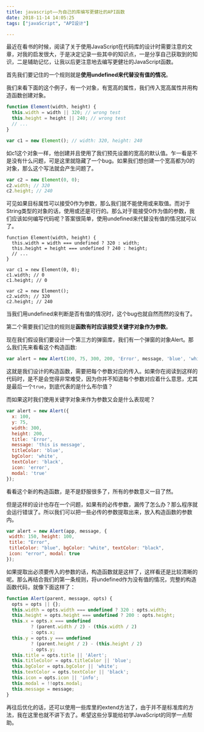 ```yaml
---
title: javascript——为自己的库编写更健壮的API函数
date: 2018-11-14 14:05:25
tags: ["javaScript", "API设计"]

---
```


最近在看书的时候，阅读了关于使用JavaScript在代码库的设计时需要注意的文章，对我的启发很大，于是决定记录一些其中的知识点，一是分享自己获取到的知识，二是辅助记忆，让我以后更注意地去编写更健壮的JavaScript函数。

首先我们要记住的一个规则就是**使用undefined来代替没有值的情况**。

<!--more-->

我们来看下面的这个例子，有一个对象，有宽高的属性，我们传入宽高属性并用构造函数创建对象。

```js
function Element(width, height) {
  this.width = width || 320; // wrong test
  this.height = height || 240; // wrong test
  // ...
}

var c1 = new Element(); // width: 320, height: 240
```

如c1这个对象一样，他创建并且使用了我们预先设置的宽高的默认值。乍一看是不是没有什么问题，可是这里就隐藏了一个bug。如果我们想创建一个宽高都为0的对象，那么这个写法就会产生问题了。


```js
var c2 = new Element(0, 0);
c2.width; // 320
c2.height; // 240
```

可见如果目标属性可以接受0作为参数，那么我们就不能使用或来取值。而对于String类型的对象的话，使用或还是可行的。那么对于能接受0作为值的参数，我们应该如何编写代码呢？答案很简单，使用undefined来代替没有值的情况就可以了。

```
function Element(width, height) {
  this.width = width === undefined ? 320 : width;
  this.height = height === undefined ? 240 : height;
  // ...
}

var c1 = new Element(0, 0);
c1.width; // 0
c1.height; // 0

var c2 = new Element();
c2.width; // 320
c2.height; // 240
```

当我们用undefined来判断是否有值的情况时，这个bug也就自然而然的没有了。

第二个需要我们记住的规则是**函数有时应该接受关键字对象作为参数**。

现在我们假设我们要设计一个第三方的弹窗库，我们有一个弹窗的对象Alert。那么我们先来看看这个构造函数:

```js
var alert = new Alert(100, 75, 300, 200, 'Error', message, 'blue', 'white', 'black', 'error', true);
```

这就是我们设计的构造函数，需要把每个参数对应的传入。如果你在阅读到这样的代码时，是不是会觉得非常难受，因为你并不知道每个参数对应着什么意思，尤其是最后一个`true`，到底代表的是什么布尔值？

而如果这时我们使用关键字对象来作为参数又会是什么表现呢？

```js
var alert = new Alert({
  x: 100,
  y: 75,
  width: 300,
  height: 200,
  title: 'Error',
  message: 'this is message',
  titleColor: 'blue',
  bgColor: 'white',
  textColor: 'black',
  icon: 'error',
  modal: 'true'
});
```

看看这个新的构造函数，是不是舒服很多了，所有的参数意义一目了然。

但是这样的设计也存在一个问题，如果有的必传参数，漏传了怎么办？那么程序就会运行错误了。所以我们可以把一些必传的参数提取出来，放入构造函数的参数内。

```js
var alert = new Alert(app, message, {
 width: 150, height: 100,
 title: "Error",
 titleColor: "blue", bgColor: "white", textColor: "black",
 icon: "error", modal: true
});
```

如果提取出必须要传入的参数的话，构造函数就是这样了，这样看还是比较清晰的呢。那么再结合我们的第一条规则，将undefined作为没有值的情况，完整的构造函数代码，就像下面这样了：

```js
function Alert(parent, message, opts) {
  opts = opts || {};
  this.width = opts.width === undefined ? 320 : opts.width;
  this.height = opts.height === undefined ? 200 : opts.height;
  this.x = opts.x === undefined
         ? (parent.width / 2) - (this.width / 2)
         : opts.x;
  this.y = opts.y === undefined
         ? (parent.height / 2) - (this.height / 2)
         : opts.y;
  this.title = opts.title || 'Alert';
  this.titleColor = opts.titleColor || 'blue';
  this.bgColor = opts.bgColor || 'white';
  this.textColor = opts.textColor || 'black';
  this.icon = opts.icon || 'info';
  this.modal = !!opts.modal;
  this.message = message;
}
```

再往后优化的话，还可以使用一些库里的extend方法了，由于并不是标准库的方法，我在这里也就不讲下去了。希望这些分享能给初学JavaScript的同学一点帮助。